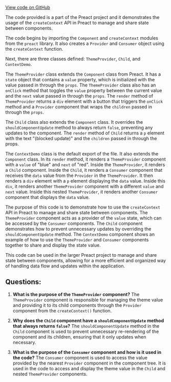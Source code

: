[View code on GitHub](https://github.com/preactjs/preact/demo/context.jsx)

The code provided is a part of the Preact project and it demonstrates the usage of the `createContext` API in Preact to manage and share state between components.

The code begins by importing the `Component` and `createContext` modules from the `preact` library. It also creates a `Provider` and `Consumer` object using the `createContext` function.

Next, there are three classes defined: `ThemeProvider`, `Child`, and `ContextDemo`.

The `ThemeProvider` class extends the `Component` class from Preact. It has a `state` object that contains a `value` property, which is initialized with the value passed in through the `props`. The `ThemeProvider` class also has an `onClick` method that toggles the `value` property between the current value and the `next` value passed in through the `props`. The `render` method of `ThemeProvider` returns a `div` element with a button that triggers the `onClick` method and a `Provider` component that wraps the `children` passed in through the `props`.

The `Child` class also extends the `Component` class. It overrides the `shouldComponentUpdate` method to always return `false`, preventing any updates to the component. The `render` method of `Child` returns a `p` element with the text "(blocked update)" and the `children` passed in through the props.

The `ContextDemo` class is the default export of the file. It also extends the `Component` class. In its `render` method, it renders a `ThemeProvider` component with a `value` of "blue" and `next` of "red". Inside the `ThemeProvider`, it renders a `Child` component. Inside the `Child`, it renders a `Consumer` component that receives the `data` value from the `Provider` in the `ThemeProvider`. It then renders a `div` element with a `p` element displaying the `data` value. Inside this `div`, it renders another `ThemeProvider` component with a different `value` and `next` value. Inside this nested `ThemeProvider`, it renders another `Consumer` component that displays the `data` value.

The purpose of this code is to demonstrate how to use the `createContext` API in Preact to manage and share state between components. The `ThemeProvider` component acts as a provider of the `value` state, which can be accessed by the `Consumer` components. The `Child` component demonstrates how to prevent unnecessary updates by overriding the `shouldComponentUpdate` method. The `ContextDemo` component shows an example of how to use the `ThemeProvider` and `Consumer` components together to share and display the state value.

This code can be used in the larger Preact project to manage and share state between components, allowing for a more efficient and organized way of handling data flow and updates within the application.
## Questions: 
 1. **What is the purpose of the `ThemeProvider` component?**
The `ThemeProvider` component is responsible for managing the theme value and providing it to its child components through the `Provider` component from the `createContext()` function.

2. **Why does the `Child` component have a `shouldComponentUpdate` method that always returns `false`?**
The `shouldComponentUpdate` method in the `Child` component is used to prevent unnecessary re-rendering of the component and its children, ensuring that it only updates when necessary.

3. **What is the purpose of the `Consumer` component and how is it used in the code?**
The `Consumer` component is used to access the value provided by the nearest `Provider` component in the component tree. It is used in the code to access and display the theme value in the `Child` and nested `ThemeProvider` components.